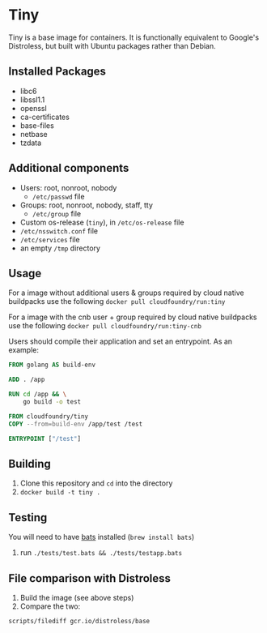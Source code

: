 # Tiny

Tiny is a base image for containers.  It is functionally equivalent to Google's Distroless, but built with Ubuntu packages rather than Debian.

## Installed Packages

* libc6
* libssl1.1
* openssl
* ca-certificates
* base-files
* netbase
* tzdata

## Additional components

* Users: root, nonroot, nobody
   * `/etc/passwd` file
* Groups: root, nonroot, nobody, staff, tty
  * `/etc/group` file
* Custom os-release (`tiny`), in `/etc/os-release` file
*  `/etc/nsswitch.conf` file
* `/etc/services` file
* an empty `/tmp` directory


## Usage

For a image without additional users & groups required by cloud native buildpacks use the following
`docker pull cloudfoundry/run:tiny`

For a image with the cnb user + group required by cloud native buildpacks use the following
`docker pull cloudfoundry/run:tiny-cnb`

Users should compile their application and set an entrypoint. As an example:
```Dockerfile
FROM golang AS build-env

ADD . /app

RUN cd /app && \
    go build -o test

FROM cloudfoundry/tiny
COPY --from=build-env /app/test /test

ENTRYPOINT ["/test"]
```

## Building

1. Clone this repository and `cd` into the directory
1. `docker build -t tiny .`

## Testing
You will need to have [bats](https://github.com/sstephenson/bats) installed (`brew install bats`)
1. run `./tests/test.bats && ./tests/testapp.bats`

## File comparison with Distroless
1. Build the image (see above steps)
1. Compare the two:
```bash
scripts/filediff gcr.io/distroless/base
```

